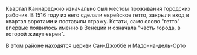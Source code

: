Квартал Каннареджио изначально был местом проживания городских рабочих. В 1516 году из него сделали еврейское гетто, закрыли вход в квартал воротами и поставили стражу. Кстати, само слово "гетто" впервые появилось именно в Венеции и означала "часть города, в которой живут евреи".

В этом районе находятся церкви Сан-Джоббе и Мадонна-дель-Орто